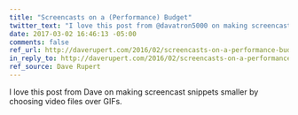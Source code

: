 ```yaml
---
title: "Screencasts on a (Performance) Budget"
twitter_text: "I love this post from @davatron5000 on making screencast snippets smaller by choosing video files over GIFs."
date: 2017-03-02 16:46:13 -05:00
comments: false
ref_url: http://daverupert.com/2016/02/screencasts-on-a-performance-budget/
in_reply_to: http://daverupert.com/2016/02/screencasts-on-a-performance-budget/
ref_source: Dave Rupert
---
```


I love this post from Dave on making screencast snippets smaller by choosing video files over GIFs.